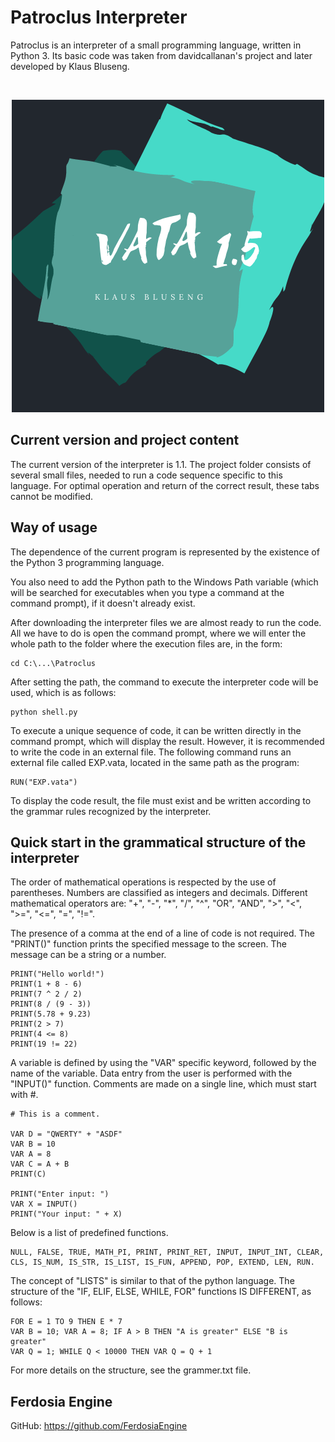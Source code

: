 # Patroclus Interpreter

Patroclus is an interpreter of a small programming language, written in Python 3. Its basic code was taken from davidcallanan's project and later developed by Klaus Bluseng.

<br>
<p align="center">
  <img src="https://github.com/FerdosiaEngine/VATA/blob/main/1.5.png?raw=true">
</p>

## Current version and project content

The current version of the interpreter is 1.1. The project folder consists of several small files, needed to run a code sequence specific to this language. For optimal operation and return of the correct result, these tabs cannot be modified.

## Way of usage

The dependence of the current program is represented by the existence of the Python 3 programming language.

You also need to add the Python path to the Windows Path variable (which will be searched for executables when you type a command at the command prompt), if it doesn't already exist.

After downloading the interpreter files we are almost ready to run the code. All we have to do is open the command prompt, where we will enter the whole path to the folder where the execution files are, in the form:

```
cd C:\...\Patroclus
```

After setting the path, the command to execute the interpreter code will be used, which is as follows:

```
python shell.py
```

To execute a unique sequence of code, it can be written directly in the command prompt, which will display the result. However, it is recommended to write the code in an external file. The following command runs an external file called EXP.vata, located in the same path as the program:

```
RUN("EXP.vata")
```

To display the code result, the file must exist and be written according to the grammar rules recognized by the interpreter.

## Quick start in the grammatical structure of the interpreter

The order of mathematical operations is respected by the use of parentheses. Numbers are classified as integers and decimals. Different mathematical operators are: "+", "-", "*", "/", "^", "OR", "AND", ">", "<", ">=", "<=", "=", "!=".

The presence of a comma at the end of a line of code is not required. The "PRINT()" function prints the specified message to the screen. The message can be a string or a number.

```
PRINT("Hello world!")
PRINT(1 + 8 - 6)
PRINT(7 ^ 2 / 2)
PRINT(8 / (9 - 3))
PRINT(5.78 + 9.23)
PRINT(2 > 7)
PRINT(4 <= 8)
PRINT(19 != 22)
```

A variable is defined by using the "VAR" specific keyword, followed by the name of the variable. Data entry from the user is performed with the "INPUT()" function. Comments are made on a single line, which must start with #.

```
# This is a comment.

VAR D = "QWERTY" + "ASDF"
VAR B = 10
VAR A = 8
VAR C = A + B
PRINT(C)

PRINT("Enter input: ")
VAR X = INPUT()
PRINT("Your input: " + X)
```

Below is a list of predefined functions.

```
NULL, FALSE, TRUE, MATH_PI, PRINT, PRINT_RET, INPUT, INPUT_INT, CLEAR, CLS, IS_NUM, IS_STR, IS_LIST, IS_FUN, APPEND, POP, EXTEND, LEN, RUN.
```

The concept of "LISTS" is similar to that of the python language. The structure of the "IF, ELIF, ELSE, WHILE, FOR" functions IS DIFFERENT, as follows:

```
FOR E = 1 TO 9 THEN E * 7
VAR B = 10; VAR A = 8; IF A > B THEN "A is greater" ELSE "B is greater"
VAR Q = 1; WHILE Q < 10000 THEN VAR Q = Q + 1
```

For more details on the structure, see the grammer.txt file.

## Ferdosia Engine

GitHub: https://github.com/FerdosiaEngine
